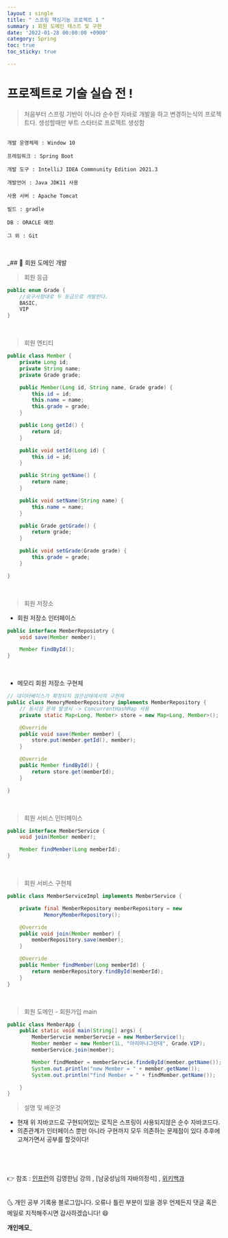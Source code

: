 ```yaml
---
layout : single
title: " 스프링 핵심기능 프로젝트 1 "
summary : 회원 도메인 테스트 및 구현
date: '2022-01-28 00:00:00 +0900'
category: Spring
toc: true
toc_sticky: true

---
```


# 프로젝트로 기술 실습 전 !

> 처음부터 스프링 기반이 아니라 순수한 자바로 개발을 하고 변경하는식의 프로젝트다.
> 생성할때만 부트 스타터로 프로젝트 생성함

```

개발 운영체제 : Window 10

프레임워크 : Spring Boot

개발 도구 : IntelliJ IDEA Commnunity Edition 2021.3

개발언어 : Java JDK11 사용

사용 서버 : Apache Tomcat

빌드 : gradle

DB : ORACLE 예정 

그 외 : Git
```

<br>

_## 📌 회원 도메인 개발

> 회원 등급

```java
public enum Grade {
    //요구사항대로 두 등급으로 개발한다.
    BASIC,
    VIP
}
```

<BR>

> 회원 엔티티

```java
public class Member {
    private Long id;
    private String name;
    private Grade grade;

    public Member(Long id, String name, Grade grade) {
        this.id = id;
        this.name = name;
        this.grade = grade;
    }

    public Long getId() {
        return id;
    }

    public void setId(Long id) {
        this.id = id;
    }

    public String getName() {
        return name;
    }

    public void setName(String name) {
        this.name = name;
    }

    public Grade getGrade() {
        return grade;
    }

    public void setGrade(Grade grade) {
        this.grade = grade;
    }

}
```

<br>

> 회원 저장소

- 회원 저장소 인터페이스

```java
public interface MemberReposiotry {
    void save(Member member);

    Member findById();
}
```

<br>

- 메모리 회원 저장소 구현체

```java
// 데이터베이스가 확정되지 않은상태에서의 구현체
public class MemoryMemberRepository implements MemberRepository {
    // 동시성 문제 발생시 -> ConcurrentHashMap 사용
    private static Map<Long, Member> store = new Map<Long, Member>();

    @Override
    public void save(Member member) {
        store.put(member.getId(), member);
    }

    @Override
    public Member findById() {
        return store.get(memberId);
    }

}
```

<br>

> 회원 서비스 인터페이스

```java
public interface MemberService {
    void join(Member member);

    Member findMember(Long memberId);
}
```

<br>

> 회원 서비스 구현체

```java
public class MemberServiceImpl implements MemberService {

    private final MemberRepository memberRepository = new
            MemoryMemberRepository();

    @Override
    public void join(Member member) {
        memberRepository.save(member);
    }

    @Override
    public Member findMember(Long memberId) {
        return memberRepository.findById(memberId);
    }
}
```

<Br>

> 회원 도메인 - 회원가입 main

```java
public class MemberApp {
    public static void main(String[] args) {
        MemberServcie memberServcie = new MemberService();
        Member member = new Member(1L, "아리아나그란데", Grade.VIP);
        memberService.join(member);

        Member findMember = memberServcie.findeById(member.getName());
        System.out.println("new Member = " + member.getName());
        System.out.println("find Member = " + findMember.getName());

    }
}

```
> 설명 및 배운것
* 현재 위 자바코드로 구현되어있는 로직은 스프링이 사용되지않은 순수 자바코드다.
* 의존관계가 인터페이스 뿐만 아니라 구현까지 모두 의존하는 문제점이 있다 추후에 고쳐가면서 공부를 할것이다!

<br>

# 
👉 참조 : [인프런](https://www.inflearn.com/)의 김영한님
강의 , [남궁성님의 자바의정석] , [위키백과](https://ko.wikipedia.org/wiki/SOLID_%EA%B0%9D%EC%B2%B4_%EC%A7%80%ED%96%A5_%EC%84%A4%EA%B3%84)

<br>
🌜 개인 공부 기록용 블로그입니다. 오류나 틀린 부분이 있을 경우 
언제든지 댓글 혹은 메일로 지적해주시면 감사하겠습니다! 😄
<br>

**개인메모**_
